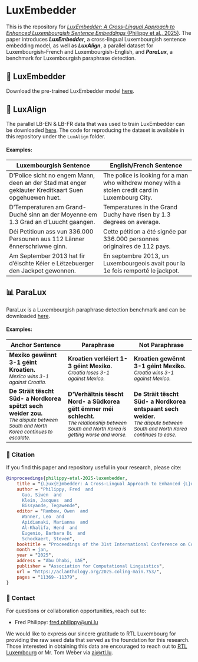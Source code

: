 # LuxEmbedder
This is the repository for [*LuxEmbedder: A Cross-Lingual Approach to Enhanced Luxembourgish Sentence Embeddings* (Philippy et al., 2025)](https://aclanthology.org/2025.coling-main.753/). The paper introduces ***LuxEmbedder***, a cross-lingual Luxembourgish sentence embedding model, as well as ***LuxAlign***, a parallel dataset for Luxembourgish-French and Luxembourgish-English, and ***ParaLux***, a benchmark for Luxembourgish paraphrase detection.

## 🤖 LuxEmbedder
Download the pre-trained LuxEmbedder model [here](https://huggingface.co/fredxlpy/LuxEmbedder).

## 📂 LuxAlign
The parallel LB-EN & LB-FR data that was used to train LuxEmbedder can be downloaded [here](https://huggingface.co/datasets/fredxlpy/LuxAlign). The code for reproducing the dataset is available in this repository under the `LuxAlign` folder.

#### Examples:
| Luxembourgish Sentence                                                                                           | English/French Sentence                                                                             |
|------------------------------------------------------------------------------------------------------------------|-----------------------------------------------------------------------------------------------------|
| D’Police sicht no engem Mann, deen an der Stad mat enger geklauter Kreditkaart Suen opgehuewen huet.             | The police is looking for a man who withdrew money with a stolen credit card in Luxembourg City.   |
| D’Temperaturen am Grand-Duché sinn an der Moyenne em 1.3 Grad an d’Luucht gaangen.                               | Temperatures in the Grand Duchy have risen by 1.3 degrees on average.                              |
| Déi Petitioun ass vun 336.000 Persounen aus 112 Länner ënnerschriwwe ginn.                                       | Cette pétition a été signée par 336.000 personnes originaires de 112 pays.                        |
| Am September 2013 hat fir d’éischte Kéier e Lëtzebuerger den Jackpot gewonnen.                                   | En septembre 2013, un Luxembourgeois avait pour la 1e fois remporté le jackpot.                   |


## 📊 ParaLux
ParaLux is a Luxembourgish paraphrase detection benchmark and can be downloaded [here](https://huggingface.co/datasets/fredxlpy/ParaLux).

#### Examples:
| Anchor Sentence                                                                                     | Paraphrase                                                                                 | Not Paraphrase                                                                         |
|-----------------------------------------------------------------------------------------------------|-------------------------------------------------------------------------------------------|---------------------------------------------------------------------------------------|
| **Mexiko gewënnt 3-1 géint Kroatien.** <br><sub>*Mexico wins 3-1 against Croatia.*</sub>            | **Kroatien verléiert 1-3 géint Mexiko.** <br><sub>*Croatia loses 3-1 against Mexico.*</sub> | **Kroatien gewënnt 3-1 géint Mexiko.** <br><sub>*Croatia wins 3-1 against Mexico.*</sub> |
| **De Sträit tëscht Süd- a Nordkorea spëtzt sech weider zou.** <br><sub>*The dispute between South and North Korea continues to escalate.*</sub> | **D’Verhältnis tëscht Nord- a Südkorea gëtt ëmmer méi schlecht.** <br><sub>*The relationship between South and North Korea is getting worse and worse.*</sub> | **De Sträit tëscht Süd- a Nordkorea entspaant sech weider.** <br><sub>*The dispute between South and North Korea continues to ease.*</sub> |



### 📜 Citation
If you find this paper and repository useful in your research, please cite:
```bibtex
@inproceedings{philippy-etal-2025-luxembedder,
    title = "{L}ux{E}mbedder: A Cross-Lingual Approach to Enhanced {L}uxembourgish Sentence Embeddings",
    author = "Philippy, Fred  and
      Guo, Siwen  and
      Klein, Jacques  and
      Bissyande, Tegawende",
    editor = "Rambow, Owen  and
      Wanner, Leo  and
      Apidianaki, Marianna  and
      Al-Khalifa, Hend  and
      Eugenio, Barbara Di  and
      Schockaert, Steven",
    booktitle = "Proceedings of the 31st International Conference on Computational Linguistics",
    month = jan,
    year = "2025",
    address = "Abu Dhabi, UAE",
    publisher = "Association for Computational Linguistics",
    url = "https://aclanthology.org/2025.coling-main.753/",
    pages = "11369--11379",
}
```

### 💬 Contact
For questions or collaboration opportunities, reach out to:
- Fred Philippy: [fred.philippy@uni.lu](mailto:fred.philippy@uni.lu)

We would like to express our sincere gratitude to RTL Luxembourg for providing the raw seed data that served as the foundation for this research. Those interested in obtaining this data are encouraged to reach out to [RTL Luxembourg](https://www.rtl.lu) or Mr. Tom Weber via [ai@rtl.lu](mailto:ai@rtl.lu).